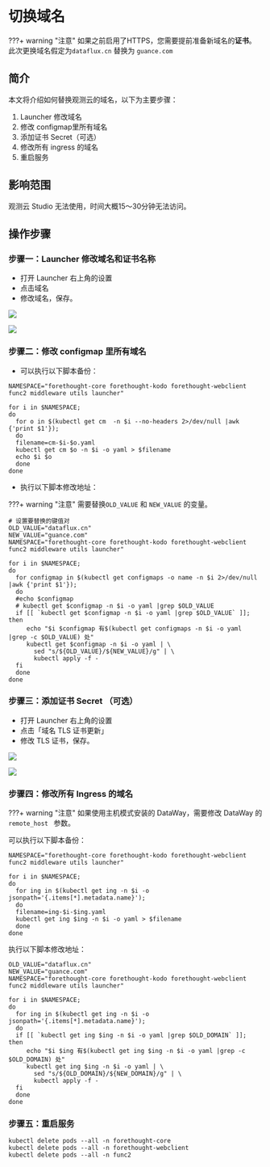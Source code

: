 # 切换域名

???+ warning "注意"
     如果之前启用了HTTPS，您需要提前准备新域名的**证书**。此次更换域名假定为`dataflux.cn` 替换为 `guance.com`

## 简介

本文将介绍如何替换观测云的域名，以下为主要步骤：

1. Launcher 修改域名
2. 修改 configmap里所有域名
3. 添加证书 Secret（可选）
4. 修改所有 ingress 的域名
5. 重启服务

## 影响范围

观测云 Studio 无法使用，时间大概15～30分钟无法访问。

## 操作步骤

### 步骤一：Launcher 修改域名和证书名称

- 打开 Launcher 右上角的设置
- 点击域名
- 修改域名，保存。

![](img/faq-ingress-2.png)

![](img/faq-ingress-1.png)

### 步骤二：修改 configmap 里所有域名

- 可以执行以下脚本备份：

```shell
NAMESPACE="forethought-core forethought-kodo forethought-webclient func2 middleware utils launcher"

for i in $NAMESPACE;
do
  for o in $(kubectl get cm  -n $i --no-headers 2>/dev/null |awk {'print $1'});
  do
  filename=cm-$i-$o.yaml
  kubectl get cm $o -n $i -o yaml > $filename
  echo $i $o
  done
done

```

- 执行以下脚本修改地址：

???+ warning "注意"
      需要替换`OLD_VALUE` 和 `NEW_VALUE` 的变量。

```shell
# 设置要替换的键值对
OLD_VALUE="dataflux.cn"
NEW_VALUE="guance.com"
NAMESPACE="forethought-core forethought-kodo forethought-webclient func2 middleware utils launcher"

for i in $NAMESPACE;
do
  for configmap in $(kubectl get configmaps -o name -n $i 2>/dev/null |awk {'print $1'});
  do
  #echo $configmap
  # kubectl get $configmap -n $i -o yaml |grep $OLD_VALUE
  if [[ `kubectl get $configmap -n $i -o yaml |grep $OLD_VALUE` ]]; then
     echo "$i $configmap 有$(kubectl get configmaps -n $i -o yaml |grep -c $OLD_VALUE) 处"
     kubectl get $configmap -n $i -o yaml | \
       sed "s/${OLD_VALUE}/${NEW_VALUE}/g" | \
       kubectl apply -f -
  fi
  done
done
```

### 步骤三：添加证书 Secret （可选）

- 打开 Launcher 右上角的设置
- 点击「域名 TLS 证书更新」
- 修改 TLS 证书，保存。

![](img/faq-ssl-1.png)

![](img/faq-ssl-2.png)

### 步骤四：修改所有 Ingress 的域名
???+ warning "注意"
     如果使用主机模式安装的 DataWay，需要修改 DataWay 的 `remote_host ` 参数。

可以执行以下脚本备份：

```shell
NAMESPACE="forethought-core forethought-kodo forethought-webclient func2 middleware utils launcher"

for i in $NAMESPACE;
do
  for ing in $(kubectl get ing -n $i -o jsonpath='{.items[*].metadata.name}');
  do
  filename=ing-$i-$ing.yaml
  kubectl get ing $ing -n $i -o yaml > $filename
  done
done
```

执行以下脚本修改地址：

```shell
OLD_VALUE="dataflux.cn"
NEW_VALUE="guance.com"
NAMESPACE="forethought-core forethought-kodo forethought-webclient func2 middleware utils launcher"

for i in $NAMESPACE;
do
  for ing in $(kubectl get ing -n $i -o jsonpath='{.items[*].metadata.name}');
  do
  if [[ `kubectl get ing $ing -n $i -o yaml |grep $OLD_DOMAIN` ]]; then
     echo "$i $ing 有$(kubectl get ing $ing -n $i -o yaml |grep -c $OLD_DOMAIN) 处"
     kubectl get ing $ing -n $i -o yaml | \
       sed "s/${OLD_DOMAIN}/${NEW_DOMAIN}/g" | \
       kubectl apply -f -
  fi
  done
done
```

### 步骤五：重启服务

```shell
kubectl delete pods --all -n forethought-core 
kubectl delete pods --all -n forethought-webclient  
kubectl delete pods --all -n func2
```

